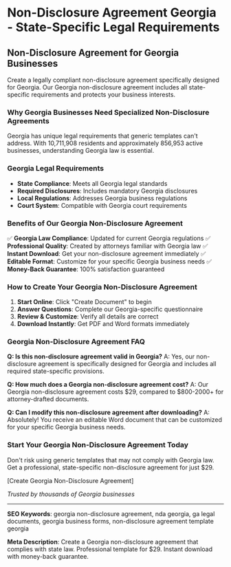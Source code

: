 # Non-Disclosure Agreement Georgia - State-Specific Legal Requirements

## Non-Disclosure Agreement for Georgia Businesses

Create a legally compliant non-disclosure agreement specifically designed for Georgia. Our Georgia non-disclosure agreement includes all state-specific requirements and protects your business interests.

### Why Georgia Businesses Need Specialized Non-Disclosure Agreements

Georgia has unique legal requirements that generic templates can't address. With 10,711,908 residents and approximately 856,953 active businesses, understanding Georgia law is essential.

### Georgia Legal Requirements

- **State Compliance**: Meets all Georgia legal standards
- **Required Disclosures**: Includes mandatory Georgia disclosures
- **Local Regulations**: Addresses Georgia business regulations
- **Court System**: Compatible with Georgia court requirements

### Benefits of Our Georgia Non-Disclosure Agreement

✅ **Georgia Law Compliance**: Updated for current Georgia regulations
✅ **Professional Quality**: Created by attorneys familiar with Georgia law
✅ **Instant Download**: Get your non-disclosure agreement immediately
✅ **Editable Format**: Customize for your specific Georgia business needs
✅ **Money-Back Guarantee**: 100% satisfaction guaranteed

### How to Create Your Georgia Non-Disclosure Agreement

1. **Start Online**: Click "Create Document" to begin
2. **Answer Questions**: Complete our Georgia-specific questionnaire
3. **Review & Customize**: Verify all details are correct
4. **Download Instantly**: Get PDF and Word formats immediately

### Georgia Non-Disclosure Agreement FAQ

**Q: Is this non-disclosure agreement valid in Georgia?**
A: Yes, our non-disclosure agreement is specifically designed for Georgia and includes all required state-specific provisions.

**Q: How much does a Georgia non-disclosure agreement cost?**
A: Our Georgia non-disclosure agreement costs $29, compared to $800-2000+ for attorney-drafted documents.

**Q: Can I modify this non-disclosure agreement after downloading?**
A: Absolutely! You receive an editable Word document that can be customized for your specific Georgia business needs.

### Start Your Georgia Non-Disclosure Agreement Today

Don't risk using generic templates that may not comply with Georgia law. Get a professional, state-specific non-disclosure agreement for just $29.

[Create Georgia Non-Disclosure Agreement]

*Trusted by thousands of Georgia businesses*

---

**SEO Keywords**: georgia non-disclosure agreement, nda georgia, ga legal documents, georgia business forms, non-disclosure agreement template georgia

**Meta Description**: Create a Georgia non-disclosure agreement that complies with state law. Professional template for $29. Instant download with money-back guarantee.
